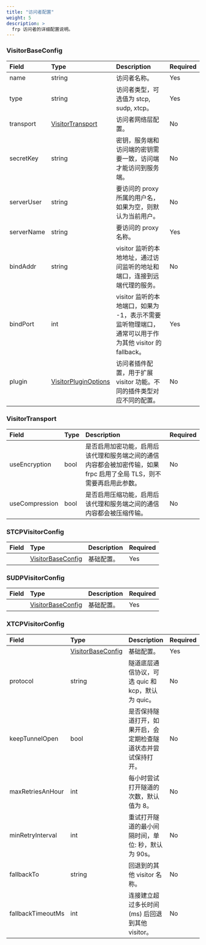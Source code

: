 ```yaml
---
title: "访问者配置"
weight: 5
description: >
  frp 访问者的详细配置说明。
---
```


### VisitorBaseConfig

| Field | Type | Description | Required |
| :--- | :--- | :--- | :--- |
| name | string | 访问者名称。 | Yes |
| type | string | 访问者类型，可选值为 stcp, sudp, xtcp。 | Yes |
| transport | [VisitorTransport](#visitortransport) | 访问者网络层配置。 | No |
| secretKey | string | 密钥，服务端和访问端的密钥需要一致，访问端才能访问到服务端。 | No |
| serverUser | string | 要访问的 proxy 所属的用户名，如果为空，则默认为当前用户。 | No |
| serverName | string | 要访问的 proxy 名称。 | Yes |
| bindAddr | string | visitor 监听的本地地址，通过访问监听的地址和端口，连接到远端代理的服务。 | No |
| bindPort | int | visitor 监听的本地端口，如果为 -1，表示不需要监听物理端口，通常可以用于作为其他 visitor 的 fallback。 | Yes |
| plugin | [VisitorPluginOptions](../visitor-plugin) | 访问者插件配置，用于扩展 visitor 功能。不同的插件类型对应不同的配置。 | No |

### VisitorTransport

| Field | Type | Description | Required |
| :--- | :--- | :--- | :--- |
| useEncryption | bool | 是否启用加密功能，启用后该代理和服务端之间的通信内容都会被加密传输，如果 frpc 启用了全局 TLS，则不需要再启用此参数。 | No |
| useCompression | bool | 是否启用压缩功能，启用后该代理和服务端之间的通信内容都会被压缩传输。 | No |

### STCPVisitorConfig

| Field | Type | Description | Required |
| :--- | :--- | :--- | :--- |
| | [VisitorBaseConfig](#visitorbaseconfig) | 基础配置。 | Yes |

### SUDPVisitorConfig

| Field | Type | Description | Required |
| :--- | :--- | :--- | :--- |
| | [VisitorBaseConfig](#visitorbaseconfig) | 基础配置。 | Yes |

### XTCPVisitorConfig

| Field | Type | Description | Required |
| :--- | :--- | :--- | :--- |
| | [VisitorBaseConfig](#visitorbaseconfig) | 基础配置。 | Yes |
| protocol | string | 隧道底层通信协议，可选 quic 和 kcp，默认为 quic。 | No |
| keepTunnelOpen | bool | 是否保持隧道打开，如果开启，会定期检查隧道状态并尝试保持打开。 | No | 
| maxRetriesAnHour | int | 每小时尝试打开隧道的次数，默认值为 8。 | No |
| minRetryInterval | int | 重试打开隧道的最小间隔时间，单位: 秒，默认为 90s。 | No |
| fallbackTo | string | 回退到的其他 visitor 名称。 | No |
| fallbackTimeoutMs | int | 连接建立超过多长时间(ms) 后回退到其他 visitor。 | No |
